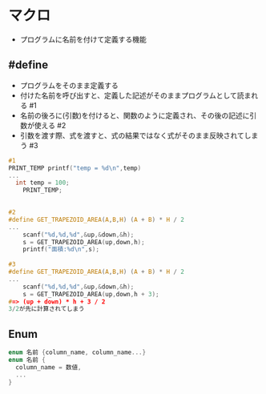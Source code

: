 # マクロ
- プログラムに名前を付けて定義する機能

## #define
- プログラムをそのまま定義する
- 付けた名前を呼び出すと、定義した記述がそのままプログラムとして読まれる #1
- 名前の後ろに(引数)を付けると、関数のように定義され、その後の記述に引数が使える #2
- 引数を渡す際、式を渡すと、式の結果ではなく式がそのまま反映されてしまう #3
```c
#1
PRINT_TEMP printf("temp = %d\n",temp)
...
  int temp = 100;
	PRINT_TEMP;

	
#2
#define GET_TRAPEZOID_AREA(A,B,H) (A + B) * H / 2
...
	scanf("%d,%d,%d",&up,&down,&h);
	s = GET_TRAPEZOID_AREA(up,down,h);
	printf("面積:%d\n",s);
	
#3
#define GET_TRAPEZOID_AREA(A,B,H) (A + B) * H / 2
...
	scanf("%d,%d,%d",&up,&down,&h);
	s = GET_TRAPEZOID_AREA(up,down,h + 3);
#=> (up + down) * h + 3 / 2
3/2が先に計算されてしまう
```

## Enum
```c
enum 名前 {column_name, column_name...}
enum 名前 {
  column_name = 数値,
  ...
}
```